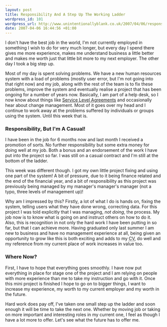 ```yaml
---
layout: post
title: Responsibility And A Step Up The Working Ladder
wordpress_id: 101
wordpress_url: http://www.unintentionallyblank.co.uk/2007/04/06/responsibility-and-a-step-up-the-working-ladder/
date: 2007-04-06 16:44:56 +01:00
---
```

<p>I don't have the best job in the world, I'm not currently employed in something I wish to do for very much longer, but every day I spend there gives me more experience, makes me understand business a little better and makes me worth just that little bit more to my next employer. The other day I took a big step up.</p>

<p>Most of my day is spent solving problems. We have a new human resources system with a load of problems (mostly user error, but I'm not going into that right now) and my job, along with the rest of the team is to fix these problems, improve the system and eventually realise a project that has been ongoing for a number of years now. Basically, I am part of a help desk, so I now know about things like <a href="http://en.wikipedia.org/wiki/Service_Level_Agreement">Service Level Agreements</a> and occasionally hear about change management. Most of it goes over my head and I continue to work away at the problems suffered by individuals or groups using the system. Until this week that is.</p>

<h3>Responsibility, But I'm A Casual!</h3>

<p>I have been in the job for 6 months now and last month I received a promotion of sorts. No further responsibility but some extra money for doing well at my job. Both a bonus and an endorsement of the work I have put into the project so far. I was still on a casual contract and I'm still at the bottom of the ladder.</p>

<p>This week was different though. I got my own little project fixing and using one part of the system! A bit of pressure, due to it being finance related and the end of the financial year, and a bit of responsibility as this project was previously being managed by my manager's manager's manager (not a typo, three levels of management up)!</p>

<p>Why am I impressed by this? Firstly, a lot of what I do is hands on, fixing the system, telling users what they have done wrong, correcting data. For this project I was told explicitly that I was managing, <em>not doing</em>, the process. My job now is to know what is going on and instruct others on how to do it. Also, this is recognition in not only the hard work I have been putting in so far, but that I can achieve more. Having graduated only last summer I am new to business and have no management experience at all, being given an opportunity to grow like this is both exciting and adds to my <abbr title="Curriculum Vitae">CV</abbr>, do well and my reference from my current place of work increases in value too.</p>

<h3>Where Now?</h3>

<p>First, I have to hope that everything goes smoothly. I have now put everything in place for stage one of the project and I am relying on people with more experience than me to take my instruction and go with it. Once this mini project is finished I hope to go on to bigger things, I want to increase my experience, my worth to my current employer and my worth in the future.</p>

<p>Hard work does pay off, I've taken one small step up the ladder and soon enough it will be time to take the next one. Whether by moving job or taking on more important and interesting roles in my current one, I feel as though I have a lot more to offer. Let's see what the future has to offer me.</p>
